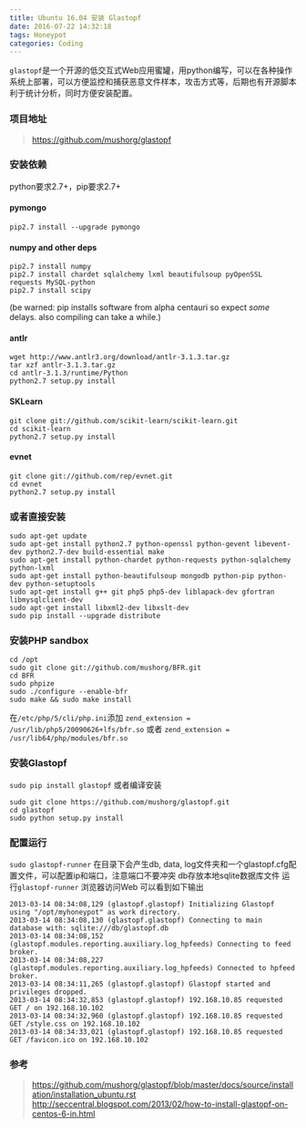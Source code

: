 ```yaml
---
title: Ubuntu 16.04 安装 Glastopf
date: 2016-07-22 14:32:18
tags: Honeypot
categories: Coding
---
```

<script src="https://blog-1252261399.cos-website.ap-beijing.myqcloud.com/pangu.js"></script>

`glastopf`是一个开源的低交互式Web应用蜜罐，用python编写，可以在各种操作系统上部署，可以方便监控和捕获恶意文件样本，攻击方式等，后期也有开源脚本利于统计分析，同时方便安装配置。 
 
### 项目地址
> https://github.com/mushorg/glastopf 

### 安装依赖
python要求2.7+，pip要求2.7+

<!-- more -->

#### pymongo
`pip2.7 install --upgrade pymongo`
#### numpy and other deps
```
pip2.7 install numpy
pip2.7 install chardet sqlalchemy lxml beautifulsoup pyOpenSSL requests MySQL-python
pip2.7 install scipy 
```
(be warned: pip installs software from alpha centauri so expect *some* delays. also compiling can take a while.)
#### antlr
```
wget http://www.antlr3.org/download/antlr-3.1.3.tar.gz
tar xzf antlr-3.1.3.tar.gz
cd antlr-3.1.3/runtime/Python
python2.7 setup.py install
```
#### SKLearn
```
git clone git://github.com/scikit-learn/scikit-learn.git
cd scikit-learn
python2.7 setup.py install
```
#### evnet
```
git clone git://github.com/rep/evnet.git
cd evnet
python2.7 setup.py install
```

### 或者直接安装
```
sudo apt-get update
sudo apt-get install python2.7 python-openssl python-gevent libevent-dev python2.7-dev build-essential make
sudo apt-get install python-chardet python-requests python-sqlalchemy python-lxml
sudo apt-get install python-beautifulsoup mongodb python-pip python-dev python-setuptools
sudo apt-get install g++ git php5 php5-dev liblapack-dev gfortran libmysqlclient-dev
sudo apt-get install libxml2-dev libxslt-dev
sudo pip install --upgrade distribute
```

### 安装PHP sandbox
```
cd /opt
sudo git clone git://github.com/mushorg/BFR.git
cd BFR
sudo phpize
sudo ./configure --enable-bfr
sudo make && sudo make install
```
在`/etc/php/5/cli/php.ini`添加
`zend_extension = /usr/lib/php5/20090626+lfs/bfr.so`
或者
`zend_extension = /usr/lib64/php/modules/bfr.so`

### 安装Glastopf
`sudo pip install glastopf`
或者编译安装
```
sudo git clone https://github.com/mushorg/glastopf.git
cd glastopf
sudo python setup.py install
```

### 配置运行
`sudo glastopf-runner`
在目录下会产生db, data, log文件夹和一个glastopf.cfg配置文件，可以配置ip和端口，注意端口不要冲突
db存放本地sqlite数据库文件
运行`glastopf-runner`
浏览器访问Web
可以看到如下输出
```
2013-03-14 08:34:08,129 (glastopf.glastopf) Initializing Glastopf using "/opt/myhoneypot" as work directory.
2013-03-14 08:34:08,130 (glastopf.glastopf) Connecting to main database with: sqlite:///db/glastopf.db
2013-03-14 08:34:08,152 (glastopf.modules.reporting.auxiliary.log_hpfeeds) Connecting to feed broker.
2013-03-14 08:34:08,227 (glastopf.modules.reporting.auxiliary.log_hpfeeds) Connected to hpfeed broker.
2013-03-14 08:34:11,265 (glastopf.glastopf) Glastopf started and privileges dropped.
2013-03-14 08:34:32,853 (glastopf.glastopf) 192.168.10.85 requested GET / on 192.168.10.102
2013-03-14 08:34:32,960 (glastopf.glastopf) 192.168.10.85 requested GET /style.css on 192.168.10.102
2013-03-14 08:34:33,021 (glastopf.glastopf) 192.168.10.85 requested GET /favicon.ico on 192.168.10.102
```

### 参考
> https://github.com/mushorg/glastopf/blob/master/docs/source/installation/installation_ubuntu.rst
> http://seccentral.blogspot.com/2013/02/how-to-install-glastopf-on-centos-6-in.html

<script>pangu.spacingPage();</script>